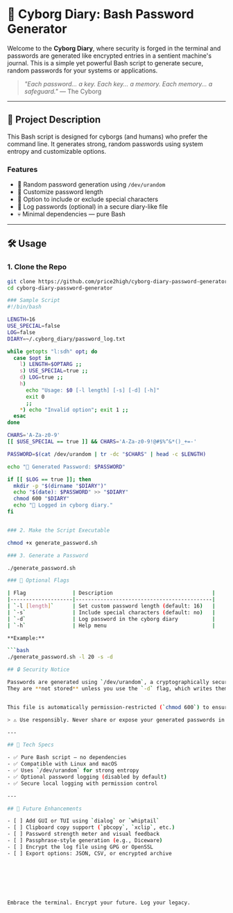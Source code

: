# 🤖 Cyborg Diary: Bash Password Generator

Welcome to the **Cyborg Diary**, where security is forged in the terminal and passwords are generated like encrypted entries in a sentient machine's journal. This is a simple yet powerful Bash script to generate secure, random passwords for your systems or applications.

> _"Each password... a key. Each key... a memory. Each memory... a safeguard."_ — The Cyborg

---

## 🧠 Project Description

This Bash script is designed for cyborgs (and humans) who prefer the command line. It generates strong, random passwords using system entropy and customizable options.

### Features
- 🔐 Random password generation using `/dev/urandom`
- 🔧 Customize password length
- 🎲 Option to include or exclude special characters
- 📝 Log passwords (optional) in a secure diary-like file
- 💀 Minimal dependencies — pure Bash

---

## 🛠️ Usage

### 1. Clone the Repo

```bash
git clone https://github.com/price2high/cyborg-diary-password-generator.git
cd cyborg-diary-password-generator

### Sample Script
#!/bin/bash

LENGTH=16
USE_SPECIAL=false
LOG=false
DIARY=~/.cyborg_diary/password_log.txt

while getopts "l:sdh" opt; do
  case $opt in
    l) LENGTH=$OPTARG ;;
    s) USE_SPECIAL=true ;;
    d) LOG=true ;;
    h)
      echo "Usage: $0 [-l length] [-s] [-d] [-h]"
      exit 0
      ;;
    *) echo "Invalid option"; exit 1 ;;
  esac
done

CHARS='A-Za-z0-9'
[[ $USE_SPECIAL == true ]] && CHARS='A-Za-z0-9!@#$%^&*()_+=-'

PASSWORD=$(cat /dev/urandom | tr -dc "$CHARS" | head -c $LENGTH)

echo "🔑 Generated Password: $PASSWORD"

if [[ $LOG == true ]]; then
  mkdir -p "$(dirname "$DIARY")"
  echo "$(date): $PASSWORD" >> "$DIARY"
  chmod 600 "$DIARY"
  echo "📓 Logged in cyborg diary."
fi


### 2. Make the Script Executable

chmod +x generate_password.sh

### 3. Generate a Password

./generate_password.sh

### 🧩 Optional Flags

| Flag               | Description                                |
|--------------------|--------------------------------------------|
| `-l [length]`      | Set custom password length (default: 16)   |
| `-s`               | Include special characters (default: no)   |
| `-d`               | Log password in the cyborg diary           |
| `-h`               | Help menu                                  |

**Example:**

```bash
./generate_password.sh -l 20 -s -d

## 🔒 Security Notice

Passwords are generated using `/dev/urandom`, a cryptographically secure random source available on Unix-like systems.  
They are **not stored** unless you use the `-d` flag, which writes them to a log file located at:


This file is automatically permission-restricted (`chmod 600`) to ensure that only the user can access it.

> ⚠️ Use responsibly. Never share or expose your generated passwords in public or unsecured environments.

---

## 🧬 Tech Specs

- ✅ Pure Bash script — no dependencies
- ✅ Compatible with Linux and macOS
- ✅ Uses `/dev/urandom` for strong entropy
- ✅ Optional password logging (disabled by default)
- ✅ Secure local logging with permission control

---

## 🚀 Future Enhancements

- [ ] Add GUI or TUI using `dialog` or `whiptail`
- [ ] Clipboard copy support (`pbcopy`, `xclip`, etc.)
- [ ] Password strength meter and visual feedback
- [ ] Passphrase-style generation (e.g., Diceware)
- [ ] Encrypt the log file using GPG or OpenSSL
- [ ] Export options: JSON, CSV, or encrypted archive







Embrace the terminal. Encrypt your future. Log your legacy.
